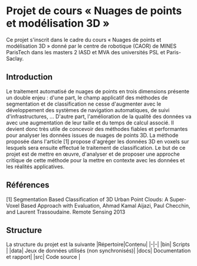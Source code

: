 # Projet de cours « Nuages de points et modélisation 3D »
Ce projet s'inscrit dans le cadre du cours « Nuages de points et modélisation 3D » donné par le centre de robotique (CAOR) de MINES ParisTech dans les masters 2 IASD et MVA des universités PSL et Paris-Saclay.

## Introduction
Le traitement automatisé de nuages de points en trois dimensions présente un double enjeu : d'une part, le champ applicatif des méthodes de segmentation et de classification ne cesse d\'augmenter avec le développement des systèmes de navigation automatiques, de suivi d\'infrastructures, ... D'autre part, l\'amélioration de la qualité des données va avec une augmentation de leur taille et du temps de calcul associé. Il devient donc très utile de concevoir des méthodes fiables et performantes pour analyser les données issues de nuages de points 3D.
La méthode proposée dans l\'article [1] propose d\'agréger les données 3D en voxels sur lesquels sera ensuite effectué le traitement de classification.
Le but de ce projet est de mettre en œuvre, d\'analyser et de proposer une approche critique de cette méthode pour la mettre en contexte avec les données et les réalités applicatives.

## Références

[1] Segmentation Based Classification of 3D Urban Point Clouds: A Super-Voxel Based Approach with Evaluation, Ahmad Kamal Aijazi, Paul Checchin, and Laurent Trassoudaine. Remote Sensing 2013

## Structure
La structure du projet est la suivante
|Répertoire|Contenu|
|-|-|
|bin| Scripts |
|data| Jeux de données utilisés (non synchronisés)|
|docs| Documentation et rapport|
|src| Code source |